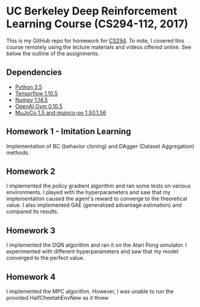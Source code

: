 # UC Berkeley Deep Reinforcement Learning Course (CS294-112, 2017)

This is my GitHub repo for homework for [CS294](http://rail.eecs.berkeley.edu/deeprlcourse-fa17/index.html).
To note, I covered this course remotely using the lecture materials and videos offered online. 
See below the outline of the assignments.

## Dependencies

* [Python 3.5](https://www.python.org/)
* [Tensorflow 1.10.5](https://www.tensorflow.org/)
* [Numpy 1.14.5](http://www.numpy.org/)
* [OpenAI Gym 0.10.5](https://gym.openai.com/)
* [MuJoCo 1.5 and mujoco-py 1.50.1.56](http://www.mujoco.org/)

## Homework 1 - Imitation Learning

Implementation of BC (behavior cloning) and DAgger (Dataset Aggregation) methods.

## Homework 2

I implemented the policy gradient algorithm and ran some tests on various environments. I played with the hyperparameters and saw that my implementation caused the agent's reward to converge to the theoretical value. I also implemented GAE (generalized advantage estimation) and compared its results. 

## Homework 3

I implemented the DQN algorithm and ran it on the Atari Pong simulator. I experimented with different hyperparameters and saw that my model converged to the perfect value.

## Homework 4

I implemented the MPC algorithm. However, I was unable to run the provided HalfCheetahEnvNew as it threw 
